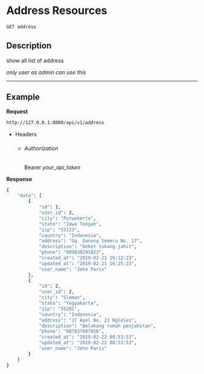 # Address Resources

```bash
GET address
```
## Description
show all list of address

_only user as admin can use this_
***
## Example

**Request**

```bash
http://127.0.0.1:8000/api/v1/address
```
- Headers
    - ###### Authorization
        Bearer _your_api_token_

**Response**

```bash
{
    "data": [
        {
            "id": 1,
            "user_id": 2,
            "city": "Purwokerto",
            "state": "Jawa Tengah",
            "zip": "53123",
            "country": "Indonesia",
            "address": "Gg. Gunung Semeru No. 17",
            "description": "Deket tukang jahit",
            "phone": "089838291823",
            "created_at": "2019-02-21 16:12:23",
            "updated_at": "2019-02-21 16:25:23",
            "user_name": "John Paris"
        },
        {
            "id": 2,
            "user_id": 2,
            "city": "Sleman",
            "state": "Yogyakarta",
            "zip": "55281",
            "country": "Indonesia",
            "address": "Jl Apel No. 21 Ngleles",
            "description": "Belakang rumah penjahitan",
            "phone": "087837687816",
            "created_at": "2019-02-22 08:53:53",
            "updated_at": "2019-02-22 08:53:53",
            "user_name": "John Paris"
        }
    ]
}
```
